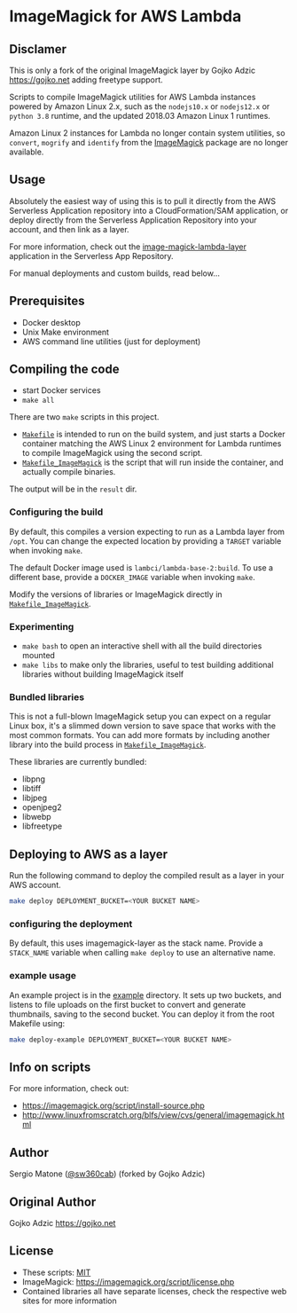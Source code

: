# ImageMagick for AWS Lambda

## Disclamer

This is only a fork of the original ImageMagick layer by Gojko Adzic <https://gojko.net> adding freetype support.

Scripts to compile ImageMagick utilities for AWS Lambda instances powered by Amazon Linux 2.x, such as the `nodejs10.x` or `nodejs12.x` or `python 3.8` runtime, and the updated 2018.03 Amazon Linux 1 runtimes. 

Amazon Linux 2 instances for Lambda no longer contain system utilities, so `convert`, `mogrify` and `identify` from the [ImageMagick](https://imagemagick.org) package are no longer available.

## Usage

Absolutely the easiest way of using this is to pull it directly from the AWS Serverless Application repository into a CloudFormation/SAM application, or deploy directly from the Serverless Application Repository into your account, and then link as a layer.

For more information, check out the [image-magick-lambda-layer](https://serverlessrepo.aws.amazon.com/applications/arn:aws:serverlessrepo:us-east-1:145266761615:applications~image-magick-lambda-layer) application in the Serverless App Repository.

For manual deployments and custom builds, read below...

## Prerequisites

* Docker desktop
* Unix Make environment
* AWS command line utilities (just for deployment)

## Compiling the code

* start Docker services
* `make all`

There are two `make` scripts in this project.

* [`Makefile`](Makefile) is intended to run on the build system, and just starts a Docker container matching the AWS Linux 2 environment for Lambda runtimes to compile ImageMagick using the second script.
* [`Makefile_ImageMagick`](Makefile_ImageMagick) is the script that will run inside the container, and actually compile binaries. 

The output will be in the `result` dir.

### Configuring the build

By default, this compiles a version expecting to run as a Lambda layer from `/opt`. You can change the expected location by providing a `TARGET` variable when invoking `make`.

The default Docker image used is `lambci/lambda-base-2:build`. To use a different base, provide a `DOCKER_IMAGE` variable when invoking `make`.

Modify the versions of libraries or ImageMagick directly in [`Makefile_ImageMagick`](Makefile_ImageMagick).

### Experimenting

* `make bash` to open an interactive shell with all the build directories mounted
* `make libs` to make only the libraries, useful to test building additional libraries without building ImageMagick itself

### Bundled libraries

This is not a full-blown ImageMagick setup you can expect on a regular Linux box, it's a slimmed down version to save space that works with the most common formats. You can add more formats by including another library into the build process in [`Makefile_ImageMagick`](Makefile_ImageMagick).

These libraries are currently bundled:

* libpng
* libtiff
* libjpeg
* openjpeg2
* libwebp
* libfreetype

## Deploying to AWS as a layer

Run the following command to deploy the compiled result as a layer in your AWS account.

```bash
make deploy DEPLOYMENT_BUCKET=<YOUR BUCKET NAME>
```

### configuring the deployment

By default, this uses imagemagick-layer as the stack name. Provide a `STACK_NAME` variable when
calling `make deploy` to use an alternative name.

### example usage

An example project is in the [example](example) directory. It sets up two buckets, and listens to file uploads on the first bucket to convert and generate thumbnails, saving to the second bucket. You can deploy it from the root Makefile using:

```bash
make deploy-example DEPLOYMENT_BUCKET=<YOUR BUCKET NAME>
```

## Info on scripts

For more information, check out:

* https://imagemagick.org/script/install-source.php
* http://www.linuxfromscratch.org/blfs/view/cvs/general/imagemagick.html

## Author

Sergio Matone ([@sw360cab](https://twitter.com/sw360cab)) (forked by Gojko Adzic)

## Original Author

Gojko Adzic <https://gojko.net>

## License

* These scripts: [MIT](https://opensource.org/licenses/MIT)
* ImageMagick: https://imagemagick.org/script/license.php
* Contained libraries all have separate licenses, check the respective web sites for more information
